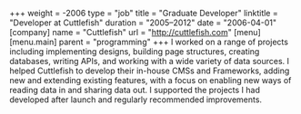 +++
weight = -2006
type = "job"
title = "Graduate Developer"
linktitle = "Developer at Cuttlefish"
duration = "2005–2012"
date = "2006-04-01"
[company]
  name = "Cuttlefish"
  url = "http://cuttlefish.com"
[menu]
  [menu.main]
    parent = "programming"
+++
I worked on a range of projects including implementing designs, building page structures, creating databases, writing APIs, and working with a wide variety of data sources. I helped Cuttlefish to develop their in-house CMSs and Frameworks, adding new and extending existing features, with a focus on enabling new ways of reading data in and sharing data out. I supported the projects I had developed after launch and regularly recommended improvements.
